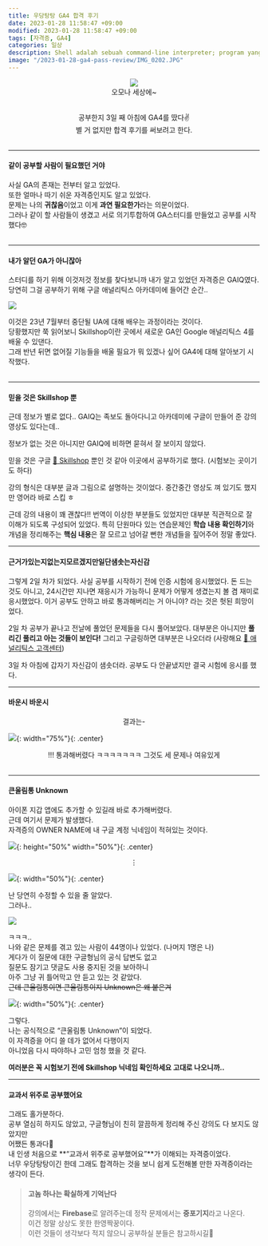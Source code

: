```yaml
---
title: 우당탕탕 GA4 합격 후기
date: 2023-01-28 11:58:47 +09:00
modified: 2023-01-28 11:58:47 +09:00
tags: [자격증, GA4]
categories: 일상
description: Shell adalah sebuah command-line interpreter; program yang berperan sebagai penerjemah perintah yang diinputkan oleh User yang melalui terminal, sehingga perintah tersebut bisa dimengerti oleh si Kernel.
image: "/2023-01-28-ga4-pass-review/IMG_0202.JPG"
---
```


<center>
<figure>
<img src="https://user-images.githubusercontent.com/96712692/215484877-36698fd2-3acf-4f01-9a9b-49f0fba30d0d.JPG">

<figcaption>오모나 세상에~</figcaption>
</figure>

<br>
공부한지 3일 째 아침에 GA4를 땄다✌️<br>
별 거 없지만 합격 후기를 써보려고 한다.

</center>
<br>

---

#### 같이 공부할 사람이 필요했던 거야

사실 GA의 존재는 전부터 알고 있었다. <br>
또한 얼마나 따기 쉬운 자격증인지도 알고 있었다.<br>
문제는 나의 **귀찮음**이었고 이게 **과연 필요한가**라는 의문이었다.<br>
그러나 같이 할 사람들이 생겼고 서로 의기투합하여 GA스터디를 만들었고 공부를 시작했다🤓
<br>
&nbsp;

---

#### 내가 알던 GA가 아니잖아

스터디를 하기 위해 이것저것 정보를 찾다보니까 내가 알고 있었던 자격증은 GAIQ였다.<br>
당연히 그걸 공부하기 위해 구글 애널리틱스 아카데미에 들어간 순간..

![](https://velog.velcdn.com/images/uwriym/post/287821df-f433-4017-8e92-2b316462ce34/image.jpeg)

이것은 23년 7월부터 중단될 UA에 대해 배우는 과정이라는 것이다.<br>
당황했지만 쭉 읽어보니 Skillshop이란 곳에서 새로운 GA인 Google 애널리틱스 4를 배울 수 있댄다.<br>
그래 반년 뒤면 없어질 기능들을 배울 필요가 뭐 있겠나 싶어 GA4에 대해 알아보기 시작했다.
<br>
&nbsp;

---

#### 믿을 것은 Skillshop 뿐

근데 정보가 별로 없다..
GAIQ는 족보도 돌아다니고 아카데미에 구글이 만들어 준 강의 영상도 있다는데..

정보가 없는 것은 아니지만 GAIQ에 비하면 묻혀서 잘 보이지 않았다.

믿을 것은 구글 [🔗 Skillshop](https://skillshop.exceedlms.com/student/catalog/list?category_ids=6441-google-4) 뿐인 것 같아 이곳에서 공부하기로 했다.
(시험보는 곳이기도 하다)

강의 형식은 대부분 글과 그림으로 설명하는 것이었다.
중간중간 영상도 껴 있기도 했지만 영어라 바로 스킵 ㅎ

근데 강의 내용이 꽤 괜찮다!!
번역이 이상한 부분들도 있었지만 대부분 직관적으로 잘 이해가 되도록 구성되어 있었다.
특히 단원마다 있는 연습문제인 **학습 내용 확인하기**와 개념을 정리해주는 **핵심 내용**은 잘 모르고 넘어갈 뻔한 개념들을 짚어주어 정말 좋았다.

---

#### 근거가있는지없는지모르겠지만일단샘솟는자신감

그렇게 2일 차가 되었다.
사실 공부를 시작하기 전에 인증 시험에 응시했었다.
돈 드는 것도 아니고, 24시간만 지나면 재응시가 가능하니 문제가 어떻게 생겼는지 볼 겸 재미로 응시했었다.
이거 공부도 안하고 바로 통과해버리는 거 아니야? 라는 것은 헛된 희망이었다.

2일 차 공부가 끝나고 전날에 풀었던 문제들을 다시 풀어보았다.
대부분은 아니지만 **풀리긴 풀리고 아는 것들이 보인다!**
그리고 구글링하면 대부분은 나오더라 (사랑해요 [🔗 애널리틱스 고객센터](https://support.google.com/analytics/?hl=ko))

3일 차 아침에 갑자기 자신감이 샘솟더라.
공부도 다 안끝냈지만 결국 시험에 응시를 했다.

---

#### 바운시 바운시

<center>결과는-</center>

![](https://velog.velcdn.com/images/uwriym/post/59e4cc19-a220-45b6-94ab-8e8ac44b5b0a/image.jpeg){: width="75%"}{: .center}

<center>
!!!
통과해버렸다 ㅋㅋㅋㅋㅋㅋㅋ
그것도 세 문제나 여유있게
</center>
<br>

---

#### 큰울림통 Unknown

아이폰 지갑 앱에도 추가할 수 있길래 바로 추가해버렸다.<br>
근데 여기서 문제가 발생했다.<br>
자격증의 OWNER NAME에 내 구글 계정 닉네임이 적혀있는 것이다.

![](https://velog.velcdn.com/images/uwriym/post/5b81588e-bd0d-4b80-9ea7-4a8bc02aee6a/image.jpeg){: height="50%" width="50%"}{: .center}

<center>⋮</center>

![](https://i.ytimg.com/vi/ptIR3QBvF_g/maxresdefault.jpg){: width="50%"}{: .center}

난 당연히 수정할 수 있을 줄 알았다.<br>
그러나.. <br>

![](https://velog.velcdn.com/images/uwriym/post/977a3f1b-7dac-4a6a-a344-9e83c2d213fd/image.jpeg)

ㅋㅋㅋ..<br>
나와 같은 문제를 겪고 있는 사람이 44명이나 있었다. (나머지 1명은 나)<br>
게다가 이 질문에 대한 구글형님의 공식 답변도 없고<br>
질문도 잠기고 댓글도 사용 중지된 것을 보아하니<br>
아주 그냥 귀 틀어막고 안 듣고 있는 것 같았다.<br>
~~근데 큰울림통이면 큰울림통이지 Unknown은 왜 붙은겨~~

![](https://velog.velcdn.com/images/uwriym/post/4a7ffe5e-f6eb-4fb7-a128-8ba5c60f0879/image.jpeg){: width="50%"}{: .center}

그렇다.<br>
나는 공식적으로 “큰울림통 Unknown”이 되었다.<br>
이 자격증을 어디 쓸 데가 없어서 다행이지<br>
아니었음 다시 따야하나 고민 엄청 했을 것 같다.<br>

**여러분은 꼭 시험보기 전에 Skillshop 닉네임 확인하세요 고대로 나오니까..**

---

#### 교과서 위주로 공부했어요

그래도 홀가분하다.<br>
공부 열심히 하지도 않았고, 구글형님이 친히 깔끔하게 정리해 주신 강의도 다 보지도 않았지만<br>
어쨌든 통과다🤪<br>
내 인생 처음으로 **“교과서 위주로 공부했어요”**가 이해되는 자격증이었다.<br>
너무 우당탕탕이긴 한데 그래도 합격하는 것을 보니 쉽게 도전해볼 만한 자격증이라는 생각이 든다.
&nbsp;

> #### 고놈 하나는 확실하게 기억난다
>
> 강의에서는 **Firebase**로 알려주는데 정작 문제에서는 **중포기지**라고 나온다.<br>
> 이건 정말 상상도 못한 한영짝꿍이다.<br>
> 이런 것들이 생각보다 적지 않으니 공부하실 분들은 참고하시길🧐
